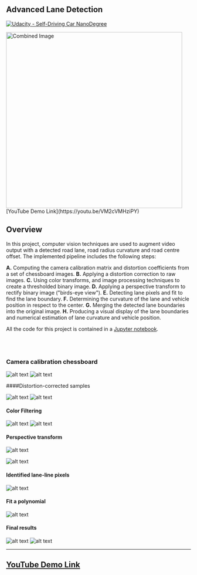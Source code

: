 ## Advanced Lane Detection
[![Udacity - Self-Driving Car NanoDegree](https://s3.amazonaws.com/udacity-sdc/github/shield-carnd.svg)](http://www.udacity.com/drive)

<img src="imgs/logo.jpg" width="480" alt="Combined Image" />
 [YouTube Demo Link](https://youtu.be/VM2cVMHziPY)

Overview
---


In this project, computer vision techniques are used to  augment video output with a detected road lane, road radius curvature and road centre offset. The implemented pipeline includes the following steps:

**A.** Computing the camera calibration matrix and distortion coefficients from a set of chessboard images.
**B.** Applying a distortion correction to raw images.
**C.** Using color transforms, and image processing techniques to create a thresholded binary image.
**D.** Applying a perspective transform to rectify binary image ("birds-eye view").
**E.** Detecting lane pixels and fit to find the lane boundary.
**F.** Determining the curvature of the lane and vehicle position in respect to the center.
**G.** Merging the detected lane boundaries into the original image.
**H.** Producing a visual display of the lane boundaries and numerical estimation of lane curvature and vehicle position.

[//]: # (Image References)

[image1]: ./imgs/cheseCorected01.png   "Undistorted ChessBoard"
[image2]: ./imgs/cheseCorected02.png   "Undistorted ChessBoard2"
[image3]: ./imgs/test_imgCorrected.png   "Undistorted Test Image"
[image4]: ./imgs/test_imgCorrected2.png   "Undistorted Test Image"
[image5]: ./imgs/thr01.png   "Thresholding Example 01"
[image6]: ./imgs/thr02.png   "Thresholding Example 02"
[image7]: ./imgs/thr03.png   "Thresholding Example 03"
[image8]: ./imgs/trans.png   "Bird Eye View"
[image9]: ./imgs/eye_th.png   "Bird Eye View Threshold"
[image10]: ./imgs/slidingWindow.png   "Sliding window result"
[image11]: ./imgs/searchMargin.png   "searchMargin result"
[image12]: ./imgs/logo.jpg  "result01"
[image13]: ./imgs/logo.jpg  "result01"



All the code for this project is contained in a [Jupyter notebook](./AdvanceLaneDetection.ipynb). 

<br></br>
### Camera calibration chessboard

![alt text][image1]
![alt text][image2]


####Distortion-corrected samples



![alt text][image3]
![alt text][image4]


#### Color Filtering

![alt text][image5]
![alt text][image6]


#### Perspective transform
 ![alt text][image8]

![alt text][image9]

#### Identified lane-line pixels 


![alt text][image10]

#### Fit a polynomial
 
![alt text][image11]

#### Final results
![alt text][image12]
![alt text][image13]

---


 [YouTube Demo Link](https://youtu.be/VM2cVMHziPY)
---


